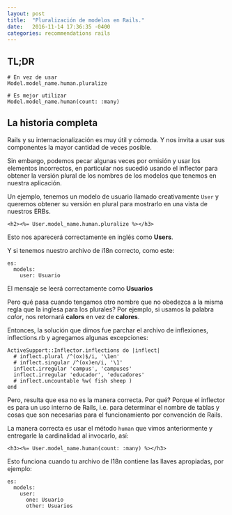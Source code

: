 ```yaml
---
layout: post
title:  "Pluralización de modelos en Rails."
date:   2016-11-14 17:36:35 -0400
categories: recommendations rails
---
```


TL;DR
-----

    # En vez de usar
    Model.model_name.human.pluralize

    # Es mejor utilizar
    Model.model_name.human(count: :many)

La historia completa
---------------------

Rails y su internacionalización es muy útil y cómoda. Y nos invita a usar sus componentes la mayor cantidad de veces posible.

Sin embargo, podemos pecar algunas veces por omisión y usar los elementos incorrectos, en particular nos sucedió usando el inflector para obtener la versión plural de los nombres de los modelos que tenemos en nuestra aplicación.

Un ejemplo, tenemos un modelo de usuario llamado creativamente `User` y queremos obtener su versión en plural para mostrarlo en una vista de nuestros ERBs.


    <h2><%= User.model_name.human.pluralize %></h3>


Esto nos aparecerá correctamente en inglés como **Users**.

Y si tenemos nuestro archivo de i18n correcto, como este:

    es:
      models:
        user: Usuario

El mensaje se leerá correctamente como **Usuarios**

Pero qué pasa cuando tengamos otro nombre que no obedezca a la misma regla que la inglesa para los plurales? Por ejemplo, si usamos la palabra *calor*, nos retornará **calors** en vez de **calores**.

Entonces, la solución que dimos fue parchar el archivo de inflexiones, inflections.rb y agregamos algunas excepciones:

    ActiveSupport::Inflector.inflections do |inflect|
      # inflect.plural /^(ox)$/i, '\1en'
      # inflect.singular /^(ox)en/i, '\1'
      inflect.irregular 'campus', 'campuses'
      inflect.irregular 'educador', 'educadores'
      # inflect.uncountable %w( fish sheep )
    end

Pero, resulta que esa no es la manera correcta. Por qué? Porque el inflector es para un uso interno de Rails, i.e. para determinar el nombre de tablas y cosas que son necesarias para el funcionamiento por convención de Rails.

La manera correcta es usar el método `human` que vimos anteriormente y entregarle la cardinalidad al invocarlo, así:

    <h3><%= User.model_name.human(count: :many) %></h3>

Esto funciona cuando tu archivo de I18n contiene las llaves apropiadas, por ejemplo:

    es:
      models:
        user:
          one: Usuario
          other: Usuarios

